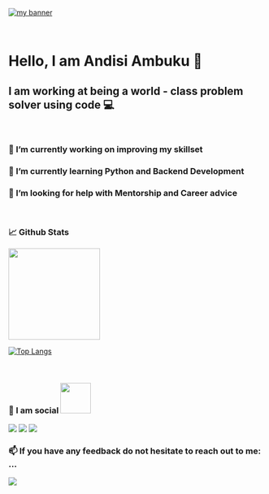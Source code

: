 
<p>
  <a href="https://andisiambuku.hashnode.dev/" target="_blank" rel="noreferrer"><img src="https://user-images.githubusercontent.com/66791412/148089591-988c8219-250f-4c0b-940c-61d2765d90af.png" alt="my banner" ></a>
</p>

<br>

#  Hello, I am Andisi Ambuku 👋

## I am working at being a world - class problem solver using code 💻
<br>

<!-- ### 💼 Technical Skills
<br>
     <img src="https://img.shields.io/badge/Flutter-02569B?style=for-the-badge&logo=flutter&logoColor=white"/> 
     <img src="https://img.shields.io/badge/Dart-0175C2?style=for-the-badge&logo=dart&logoColor=white"/> 
     <img src="https://img.shields.io/badge/Python-3776AB?style=for-the-badge&logo=python&logoColor=white"/> 
     <img src="https://img.shields.io/badge/HTML-239120?style=for-the-badge&logo=html5&logoColor=white"/>
     <img src="https://img.shields.io/badge/CSS-239120?&style=for-the-badge&logo=css3&logoColor=white"/> 
     <img src="https://img.shields.io/badge/JavaScript-F7DF1E?style=for-the-badge&logo=javascript&logoColor=black"/> 
<br> -->

### 🔭 I’m currently working on improving my skillset
### 🌱 I’m currently learning Python and Backend Development 
### 🤔 I’m looking for help with Mentorship and Career advice
<br>

<!-- ### 📕 Latest Blog Posts
<br> -->

### 📈 Github Stats
<img height="180em" src="https://github-readme-stats.vercel.app/api?username=andisiambuku&show_icons=true&hide_border=true&&count_private=true&include_all_commits=true" />

<br>

[![Top Langs](https://github-readme-stats.vercel.app/api/top-langs/?username=andisiambuku&layout=compact)](https://github.com/andisiambuku)

<br>

### 💬  I am social <img src="https://media.giphy.com/media/LnQjpWaON8nhr21vNW/giphy.gif" width="60">

<a href="https://twitter.com/andisiambuku/"><img src="https://img.shields.io/badge/Twitter-1DA1F2?style=for-the-badge&logo=twitter&logoColor=white"></a>
<a href="https://www.linkedin.com/in/roseland-ambuku/"><img src="https://img.shields.io/badge/LinkedIn-0077B5?style=for-the-badge&logo=linkedin&logoColor=white"></a>
<a href="https://hashnode.com/@AndisiAmbuku"> <img src ="https://img.shields.io/badge/Hashnode-2962FF?style=for-the-badge&logo=hashnode&logoColor=white"></a>
<br>

### 📫 If you have any feedback do not hesitate to reach out to me: ...
<a href="mailto:roselandambuku@gmail.com"><img src="https://img.shields.io/badge/Gmail-D14836?style=for-the-badge&logo=gmail&logoColor=white"></a>
<br>

